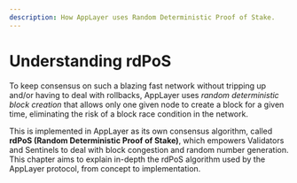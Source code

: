 ```yaml
---
description: How AppLayer uses Random Deterministic Proof of Stake.
---
```


# Understanding rdPoS

To keep consensus on such a blazing fast network without tripping up and/or having to deal with rollbacks, AppLayer uses *random deterministic block creation* that allows only one given node to create a block for a given time, eliminating the risk of a block race condition in the network.

This is implemented in AppLayer as its own consensus algorithm, called **rdPoS (Random Deterministic Proof of Stake)**, which empowers Validators and Sentinels to deal with block congestion and random number generation. This chapter aims to explain in-depth the rdPoS algorithm used by the AppLayer protocol, from concept to implementation.
